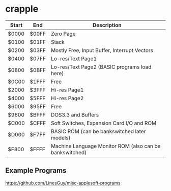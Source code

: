 # crapple


| Start | End   | Description                                             |
|-------|-------|---------------------------------------------------------|
| $0000 | $00FF | Zero Page                                               |
| $0100 | $01FF | Stack                                                   |
| $0200 | $03FF | Mostly Free, Input Buffer, Interrupt Vectors            |
| $0400 | $07FF | Lo-res/Text Page1                                       |
| $0800 | $0BFF | Lo-res/Text Page2 (BASIC programs load here)            |
| $0C00 | $1FFF | Free                                                    |
| $2000 | $3FFF | Hi-res Page1                                            |
| $4000 | $5FFF | Hi-res Page2                                            |
| $6000 | $95FF | Free                                                    |
| $9600 | $BFFF | DOS3.3 and Buffers                                      |
| $C000 | $CFFF | Soft Switches, Expansion Card I/O and ROM               |
| $D000 | $F7FF | BASIC ROM (can be bankswitched later models)            |
| $F800 | $FFFF | Machine Language Monitor ROM (also can be bankswitched) |


## Example Programs

https://github.com/LinesGuy/misc-applesoft-programs
